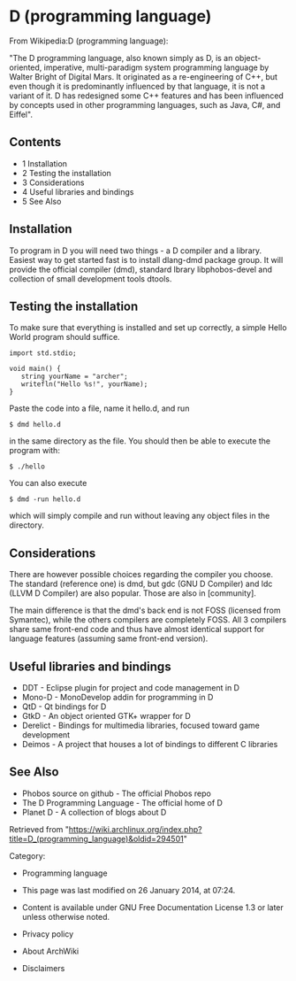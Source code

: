 D (programming language)
========================

From Wikipedia:D (programming language):

"The D programming language, also known simply as D, is an
object-oriented, imperative, multi-paradigm system programming language
by Walter Bright of Digital Mars. It originated as a re-engineering of
C++, but even though it is predominantly influenced by that language, it
is not a variant of it. D has redesigned some C++ features and has been
influenced by concepts used in other programming languages, such as
Java, C#, and Eiffel".

Contents
--------

-   1 Installation
-   2 Testing the installation
-   3 Considerations
-   4 Useful libraries and bindings
-   5 See Also

Installation
------------

To program in D you will need two things - a D compiler and a library.
Easiest way to get started fast is to install dlang-dmd package group.
It will provide the official compiler (dmd), standard lbrary
libphobos-devel and collection of small development tools dtools.

Testing the installation
------------------------

To make sure that everything is installed and set up correctly, a simple
Hello World program should suffice.

    import std.stdio;

    void main() {
       string yourName = "archer";
       writefln("Hello %s!", yourName);
    }

Paste the code into a file, name it hello.d, and run

    $ dmd hello.d

in the same directory as the file. You should then be able to execute
the program with:

    $ ./hello

You can also execute

    $ dmd -run hello.d

which will simply compile and run without leaving any object files in
the directory.

Considerations
--------------

There are however possible choices regarding the compiler you choose.
The standard (reference one) is dmd, but gdc (GNU D Compiler) and ldc
(LLVM D Compiler) are also popular. Those are also in [community].

The main difference is that the dmd's back end is not FOSS (licensed
from Symantec), while the others compilers are completely FOSS. All 3
compilers share same front-end code and thus have almost identical
support for language features (assuming same front-end version).

Useful libraries and bindings
-----------------------------

-   DDT - Eclipse plugin for project and code management in D
-   Mono-D - MonoDevelop addin for programming in D
-   QtD - Qt bindings for D
-   GtkD - An object oriented GTK+ wrapper for D
-   Derelict - Bindings for multimedia libraries, focused toward game
    development
-   Deimos - A project that houses a lot of bindings to different C
    libraries

See Also
--------

-   Phobos source on github - The official Phobos repo
-   The D Programming Language - The official home of D
-   Planet D - A collection of blogs about D

Retrieved from
"https://wiki.archlinux.org/index.php?title=D_(programming_language)&oldid=294501"

Category:

-   Programming language

-   This page was last modified on 26 January 2014, at 07:24.
-   Content is available under GNU Free Documentation License 1.3 or
    later unless otherwise noted.
-   Privacy policy
-   About ArchWiki
-   Disclaimers
